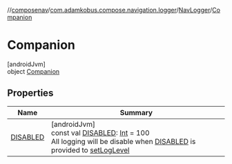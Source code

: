 //[composenav](../../../../index.md)/[com.adamkobus.compose.navigation.logger](../../index.md)/[NavLogger](../index.md)/[Companion](index.md)

# Companion

[androidJvm]\
object [Companion](index.md)

## Properties

| Name | Summary |
|---|---|
| [DISABLED](-d-i-s-a-b-l-e-d.md) | [androidJvm]<br>const val [DISABLED](-d-i-s-a-b-l-e-d.md): [Int](https://kotlinlang.org/api/latest/jvm/stdlib/kotlin/-int/index.html) = 100<br>All logging will be disable when [DISABLED](-d-i-s-a-b-l-e-d.md) is provided to [setLogLevel](../set-log-level.md) |
